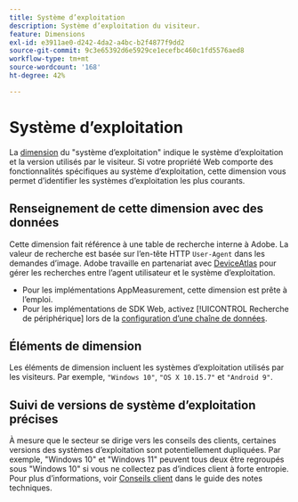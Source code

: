 ```yaml
---
title: Système d’exploitation
description: Système d’exploitation du visiteur.
feature: Dimensions
exl-id: e3911ae0-d242-4da2-a4bc-b2f4877f9dd2
source-git-commit: 9c3e65392d6e5929ce1ecefbc460c1fd5576aed8
workflow-type: tm+mt
source-wordcount: '168'
ht-degree: 42%

---
```


# Système d’exploitation

La [dimension](overview.md) du &quot;système d’exploitation&quot; indique le système d’exploitation et la version utilisés par le visiteur. Si votre propriété Web comporte des fonctionnalités spécifiques au système d’exploitation, cette dimension vous permet d’identifier les systèmes d’exploitation les plus courants.

## Renseignement de cette dimension avec des données

Cette dimension fait référence à une table de recherche interne à Adobe. La valeur de recherche est basée sur l’en-tête HTTP `User-Agent` dans les demandes d’image. Adobe travaille en partenariat avec [DeviceAtlas](https://deviceatlas.com/) pour gérer les recherches entre l’agent utilisateur et le système d’exploitation.

* Pour les implémentations AppMeasurement, cette dimension est prête à l’emploi.
* Pour les implémentations de SDK Web, activez [!UICONTROL Recherche de périphérique] lors de la [ configuration d’une chaîne de données](https://experienceleague.adobe.com/docs/experience-platform/datastreams/configure.html?lang=fr).

## Éléments de dimension

Les éléments de dimension incluent les systèmes d’exploitation utilisés par les visiteurs. Par exemple, `"Windows 10"`, `"OS X 10.15.7"` et `"Android 9"`.

## Suivi de versions de système d’exploitation précises

À mesure que le secteur se dirige vers les conseils des clients, certaines versions des systèmes d’exploitation sont potentiellement dupliquées. Par exemple, &quot;Windows 10&quot; et &quot;Windows 11&quot; peuvent tous deux être regroupés sous &quot;Windows 10&quot; si vous ne collectez pas d’indices client à forte entropie. Pour plus d’informations, voir [Conseils client](/help/technotes/client-hints.md) dans le guide des notes techniques.
